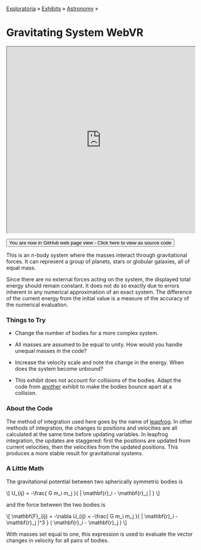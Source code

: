 [Exploratoria]( http://exploratoria.github.io ) &raquo; [Exhibits]( http://exploratoria.github.io/exhibits/ ) &raquo;
[Astronomy]( http://exploratoria.github.io/exhibits/astronomy/ ) &raquo;

# Gravitating System WebVR

<iframe src=http://exploratoria.github.io/lib/code-edit-view/code-edit-view.html#http://exploratoria.github.io/exhibits/astronomy/gravitating-system-webvr/gravitating-system-webvr.html width=100% height=500px></iframe>

<span style="display: none">_View as a web page to see the content of this iframe_</span>

<span style="display: none"> [You are now in GitHub source code view - Click here to view as a web page]( http://exploratoria.github.io/exhibits/astronomy/gravitating-system-webvr/index.html 'View file as a web page' ) </span>
<input type=button value="You are now in GitHub web page view - Click here to view as source code" onclick="window.location.href='https://github.com/exploratoria/exploratoria.github.io/tree/master/exhibits/astronomy/gravitating-system-webvr/'" />

This is an <i>n</i>-body system where the masses interact through gravitational forces. It can represent a group of planets, stars or globular galaxies, all of equal mass.

Since there are no external forces acting on the system, the displayed total energy should remain constant. It does not do so exactly due to errors inherent in any numerical approximation of an exact system. The difference of the current energy from the initial value is a measure of the accuracy of the numerical evaluation.

### Things to Try

* Change the number of bodies for a more complex system.

* All masses are assumed to be equal to unity. How would you handle unequal masses in the code?

* Increase the velocity scale and note the change in the energy. When does the system become unbound?

* This exhibit does not account for collisions of the bodies. Adapt the code from [another](http://exploratoria.github.io/exhibits/mechanics/elastic-collisions-in-3d/) exhibit to make the bodies bounce apart at a collision.

### About the Code

The method of integration used here goes by the name of [leapfrog](https://en.wikipedia.org/wiki/Leapfrog_integration). In other methods of integration, the changes to positions and velocities are all calculated at the same time before updating variables. In leapfrog integration, the updates are staggered: first the positions are updated from current velocities, then the velocities from the updated positions. This produces a more stable result for gravitational systems.

### A Little Math

The gravitational potential between two spherically symmetric bodies is

\\[ U\_{ij} = -\frac{ G m\_i m\_j }{ | \mathbf{r}\_i - \mathbf{r}\_j | } \\]

and the force between the two bodies is

\\[ \mathbf{F}\_{ij} = -\nabla U\_{ij}
= -\frac{ G m\_i m\_j }{ | \mathbf{r}\_i - \mathbf{r}\_j |^3 } ( \mathbf{r}\_i - \mathbf{r}\_j ) \\]

With masses set equal to one, this expression is used to evaluate the vector changes in velocity for all pairs of bodies.
